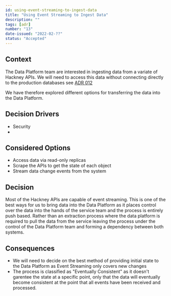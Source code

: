 ```yaml
---
id: using-event-streaming-to-ingest-data
title: "Using Event Streaming to Ingest Data"
description: ""
tags: [adr]
number: "13"
date-issued: "2022-02-??"
status: "Accepted"
---
```


## Context

The Data Platform team are interested in ingesting data from a variate of Hackney APIs. We will need to access this data
without connecting directly to the production databases see [ADR 012](/architecture-decisions/records/do-not-connect-to-production-data)

We have therefore explored different options for transferring the data into the Data Platform.

## Decision Drivers

- Security
- 

## Considered Options

- Access data via read-only replicas
- Scrape the APIs to get the state of each object
- Stream data change events from the system

## Decision

Most of the Hackney APIs are capable of event streaming. This is one of the best ways for us to bring data into the
Data Platform as it places control over the data into the hands of the service team and the process is entirely push
based. Rather than an extraction process where the data platform is required to pull the data from the service leaving
the process under the control of the Data Platform team and forming a dependency between both systems.

## Consequences

- We will need to decide on the best method of providing initial state to the Data Platform as Event Streaming only covers new changes
- The process is classified as "Eventually Consistent" as it doesn't garentee the state at a specific point, only that the data will eventually become consistent at the point that all events have been received and processed.